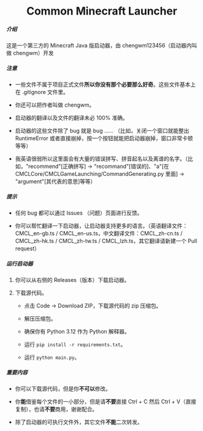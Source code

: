 <h1 align="center">Common Minecraft Launcher</h1>
<h5>介绍</h5>

这是一个第三方的 Minecraft Java 版启动器，由 chengwm123456（启动器内叫做 chengwm）开发

<h5>注意</h5>

- 一些文件不属于项目正式文件**所以你没有那个必要那么好奇**。这些文件基本上在 .gitignore 文件里。

- 你还可以把作者叫做 chengwm。

- 启动器的翻译以及文件的翻译未必 100% 准确。

- 启动器的这些文件除了 bug 就是 bug …… （比如，关闭一个窗口就能整出 RuntimeError 或者直接崩掉，按一个按钮就能把启动器崩掉，窗口非常卡顿等等）

- 我英语很弱所以这里面会有大量的错误拼写、拼音起名以及离谱的名字。（比如，"recommend"[正确拼写] -> "recommand"[错误的]、"a"[在 CMCLCore/CMCLGameLaunching/CommandGenerating.py 里面] -> "argument"[其代表的意思]等等）
  
<h5>提示</h5>

- 任何 bug 都可以通过 Issues （问题）页面进行反馈。

- 你可以帮忙翻译一下启动器，让启动器支持更多的语言。（英语翻译文件：CMCL_en-gb.ts / CMCL_en-us.ts，中文翻译文件：CMCL_zh-cn.ts / CMCL_zh-hk.ts / CMCL_zh-tw.ts / CMCL_lzh.ts，其它翻译请新建一个 Pull request）

<h5>运行启动器</h5>

1. 你可以从右侧的 Releases（版本）下载启动器。

2. 下载源代码。
   - 点击 Code -> Download ZIP，下载源代码的 zip 压缩包。

   - 解压压缩包。

   - 确保你有 Python 3.12 作为 Python 解释器。

   - 运行 `pip install -r requirements.txt`。

   - 运行 `python main.py`。

<h5>重要内容</h5>

- 你可以下载源代码，但是你**不可以**修改。

- 你**能**借鉴每个文件的一小部分，但是请**不要**直接 Ctrl + C 然后 Ctrl + V（直接复制），也请**不要**商用，谢谢配合。

- 除了启动器的可执行文件外，其它文件**不能**二次转发。
